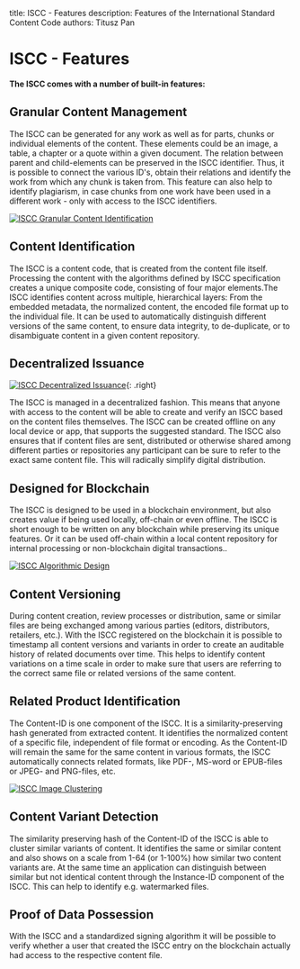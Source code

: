title: ISCC - Features
description: Features of the International Standard Content Code
authors: Titusz Pan

# ISCC - Features

**The ISCC comes with a number of built-in features:** 

## Granular Content Management

The ISCC can be generated for any work as well as for parts, chunks or individual elements of the content. These elements could be an image, a table, a chapter or a quote within a given document. The relation between parent and child-elements can be  preserved in the ISCC identifier. Thus, it is possible to connect the various ID's, obtain their relations and identify the work from which any chunk is taken from. This feature can also help to identify plagiarism, in case chunks from one work have been used in a different work - only with access to the ISCC identifiers.

[![ISCC Granular Content Identification](images/iscc-pcf.svg)](images/iscc-pcf.svg)

## Content Identification

The ISCC is a content code, that is created from the content file itself. Processing the content with the algorithms defined by ISCC specification creates a unique composite code, consisting of four major elements.The ISCC identifies content across multiple, hierarchical layers: From the embedded metadata, the normalized content, the encoded file format up to the individual file. It can be used to automatically distinguish different versions of the same content, to ensure data integrity, to de-duplicate, or to disambiguate content in a given content repository.


## Decentralized Issuance

[![ISCC Decentralized Issuance](images/iscc-decentralized-issuance.svg)](images/iscc-decentralized-issuance.svg){: .right}


The ISCC is  managed in a decentralized fashion. This means that anyone with access to the content will be able to create and verify an ISCC based on the content files themselves. The ISCC can be created offline on any local device or app, that supports the suggested standard. The ISCC also ensures that if content files are sent, distributed or otherwise shared among different parties or repositories any participant can be sure to refer  to the exact same content file. This will radically simplify digital distribution.


## Designed for Blockchain

The ISCC is designed to be used in a blockchain environment, but also creates value if being used locally, off-chain or even offline. The ISCC is short enough to be written on any blockchain while preserving its unique features. Or it can be used off-chain within a local content repository for internal processing or non-blockchain digital transactions..

[![ISCC Algorithmic Design](images/iscc-algo-design.svg)](images/iscc-algo-design.svg)


## Content Versioning

During content creation, review processes or distribution, same or similar files are being exchanged among various parties (editors, distributors, retailers, etc.). With the ISCC registered on the blockchain it is possible to timestamp all content versions and variants in order to create an auditable history of related documents over time. This helps to identify content variations on a time scale in order to make sure that users are referring to the correct same file or related versions of the same content.


## Related Product Identification

The Content-ID is one component of the ISCC. It is a similarity-preserving hash generated from extracted content. It identifies the normalized content of a specific file, independent of file format or encoding. As the Content-ID will remain the same for the same content in various formats, the ISCC automatically connects related formats, like PDF-, MS-word or EPUB-files or JPEG- and PNG-files, etc.

[![ISCC Image Clustering](images/iscc-image-clustering.svg)](images/iscc-image-clustering.svg)

## Content Variant Detection

The similarity preserving hash of the Content-ID of the ISCC is able to cluster similar variants of content. It identifies the same or similar content and also shows on a scale from 1-64 (or 1-100%) how similar two content variants are. At the same time an application can distinguish between similar but not identical content through the Instance-ID component of the ISCC. This can help to identify e.g. watermarked files. 


## Proof of Data Possession

With the ISCC and a standardized signing algorithm it will be possible to verify whether a user that created the ISCC entry on the blockchain actually had access to the respective content file.

